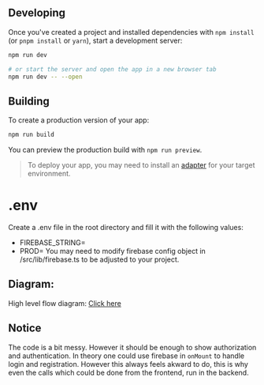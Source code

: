 ## Developing

Once you've created a project and installed dependencies with `npm install` (or `pnpm install` or `yarn`), start a development server:

```bash
npm run dev

# or start the server and open the app in a new browser tab
npm run dev -- --open
```

## Building

To create a production version of your app:

```bash
npm run build
```

You can preview the production build with `npm run preview`.

> To deploy your app, you may need to install an [adapter](https://kit.svelte.dev/docs/adapters) for your target environment.

# .env
Create a .env file in the root directory and fill it with the following values:
- FIREBASE_STRING=<Firebase-admin-token>
- PROD=<false or true>
You may need to modify firebase config object in /src/lib/firebase.ts to be adjusted to your project.


## Diagram:
High level flow diagram:
[Click here](https://lucid.app/lucidchart/6c7bb976-4294-4bc5-b159-8ac869d21345/edit?viewport_loc=-144%2C10%2C2316%2C1167%2C9xsxWB7hr-h~&invitationId=inv_d5670158-dd8a-4306-b0eb-bcb000fc3fbd)<br>


## Notice
The code is a bit messy. However it should be enough to show authorization and authentication.
In theory one could use firebase in `onMount` to handle login and registration. However this always feels akward to do, this is why even the calls which could be done from the frontend, run in the backend.
